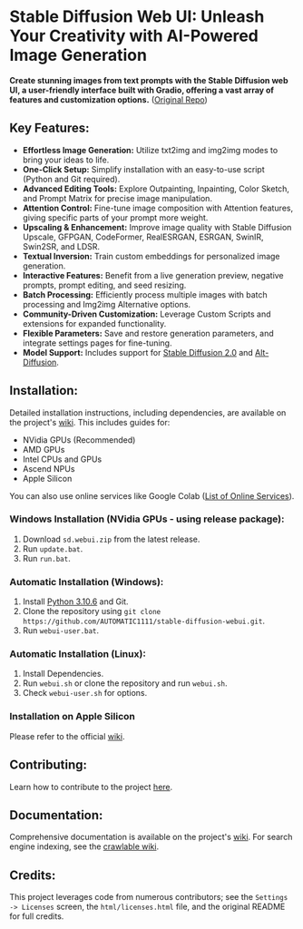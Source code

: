 # Stable Diffusion Web UI: Unleash Your Creativity with AI-Powered Image Generation

**Create stunning images from text prompts with the Stable Diffusion web UI, a user-friendly interface built with Gradio, offering a vast array of features and customization options.**  ([Original Repo](https://github.com/AUTOMATIC1111/stable-diffusion-webui))

## Key Features:

*   **Effortless Image Generation:**  Utilize txt2img and img2img modes to bring your ideas to life.
*   **One-Click Setup:** Simplify installation with an easy-to-use script (Python and Git required).
*   **Advanced Editing Tools:**  Explore Outpainting, Inpainting, Color Sketch, and Prompt Matrix for precise image manipulation.
*   **Attention Control:** Fine-tune image composition with Attention features, giving specific parts of your prompt more weight.
*   **Upscaling & Enhancement:** Improve image quality with Stable Diffusion Upscale, GFPGAN, CodeFormer, RealESRGAN, ESRGAN, SwinIR, Swin2SR, and LDSR.
*   **Textual Inversion:** Train custom embeddings for personalized image generation.
*   **Interactive Features:** Benefit from a live generation preview, negative prompts, prompt editing, and seed resizing.
*   **Batch Processing:** Efficiently process multiple images with batch processing and Img2img Alternative options.
*   **Community-Driven Customization:** Leverage Custom Scripts and extensions for expanded functionality.
*   **Flexible Parameters:** Save and restore generation parameters, and integrate settings pages for fine-tuning.
*   **Model Support:** Includes support for [Stable Diffusion 2.0](https://github.com/Stability-AI/stablediffusion) and [Alt-Diffusion](https://arxiv.org/abs/2211.06679).

## Installation:

Detailed installation instructions, including dependencies, are available on the project's [wiki](https://github.com/AUTOMATIC1111/stable-diffusion-webui/wiki).  This includes guides for:

*   NVidia GPUs (Recommended)
*   AMD GPUs
*   Intel CPUs and GPUs
*   Ascend NPUs
*   Apple Silicon

You can also use online services like Google Colab ([List of Online Services](https://github.com/AUTOMATIC1111/stable-diffusion-webui/wiki/Online-Services)).

### Windows Installation (NVidia GPUs - using release package):

1.  Download `sd.webui.zip` from the latest release.
2.  Run `update.bat`.
3.  Run `run.bat`.

### Automatic Installation (Windows):

1.  Install [Python 3.10.6](https://www.python.org/downloads/release/python-3106/) and Git.
2.  Clone the repository using `git clone https://github.com/AUTOMATIC1111/stable-diffusion-webui.git`.
3.  Run `webui-user.bat`.

### Automatic Installation (Linux):

1.  Install Dependencies.
2.  Run `webui.sh` or clone the repository and run `webui.sh`.
3.  Check `webui-user.sh` for options.

### Installation on Apple Silicon

Please refer to the official [wiki](https://github.com/AUTOMATIC1111/stable-diffusion-webui/wiki/Installation-on-Apple-Silicon).

## Contributing:

Learn how to contribute to the project [here](https://github.com/AUTOMATIC1111/stable-diffusion-webui/wiki/Contributing).

## Documentation:

Comprehensive documentation is available on the project's [wiki](https://github.com/AUTOMATIC1111/stable-diffusion-webui/wiki).  For search engine indexing, see the [crawlable wiki](https://github-wiki-see.page/m/AUTOMATIC1111/stable-diffusion-webui/wiki).

## Credits:

This project leverages code from numerous contributors; see the `Settings -> Licenses` screen, the `html/licenses.html` file, and the original README for full credits.